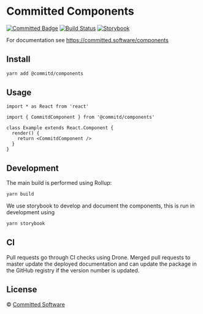 # Committed Components

[![Committed Badge](https://img.shields.io/endpoint?url=https%3A%2F%2Fcommitted.software%2Fbadge)](https://committed/software)
[![Build Status](https://drone.committed.software/api/badges/commitd/components/status.svg)](https://drone.committed.software/commitd/components)
[![Storybook](https://cdn.jsdelivr.net/gh/storybookjs/brand@master/badge/badge-storybook.svg)](https://committed.software/components)

For documentation see https://committed.software/components

## Install

```bash
yarn add @commitd/components
```

## Usage

```tsx
import * as React from 'react'

import { CommitdComponent } from '@commitd/components'

class Example extends React.Component {
  render() {
    return <CommitdComponent />
  }
}
```

## Development

The main build is performed using Rollup:

```bash
yarn build
```

We use storybook to develop and document the components, this is run in development using

```bash
yarn storybook
```

## CI

Pull requests go through CI checks using Drone. Merged pull requests to master update the deployed documentation and can update the package in the GitHub registry if the version number is updated.

## License

© [Committed Software](https://github.com/commitd)
